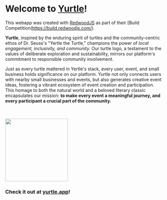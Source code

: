 # Welcome to [Yurtle](https://yurtle.app)!

This webapp was created with [RedwoodJS](https://redwoodjs.com/) as part of their [Build Competition(https://build.redwoodjs.com/).

**Yurtle**, inspired by the enduring spirit of turtles and the community-centric ethos of Dr. Seuss's "Yertle the Turtle," champions the power of *local engagement, inclusivity, and community.* Our turtle logo, a testament to the values of deliberate exploration and sustainability, mirrors our platform's commitment to responsible community involvement.

Just as every turtle mattered in Yertle's stack, every user, event, and small business holds significance on our platform. Yurtle not only connects users with nearby small businesses and events, but also generates creative event ideas, fostering a vibrant ecosystem of event creation and participation. This homage to both the natural world and a beloved literary classic encapsulates our mission: **to make every event a meaningful journey, and every participant a crucial part of the community.**

<br/><br/>
<img src="https://github.com/shmobs/yurtle/assets/16390116/c21a890d-ee7d-4801-80c3-8b581b5f0c94" width="200" />

### Check it out at [yurtle.app](https://yurtle.app)!
